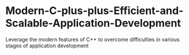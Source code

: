 # Modern-C-plus-plus-Efficient-and-Scalable-Application-Development
Leverage the modern features of C++ to overcome difficulties in various stages of application development
